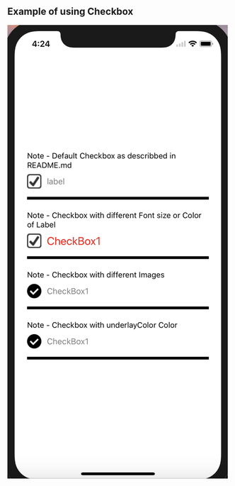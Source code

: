 ## Example of using Checkbox

![alt text](https://github.com/komaldeep/react-native-checkbox/blob/example/Example/checkbox.png) 